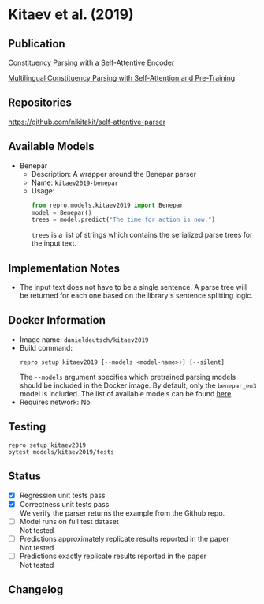 # Kitaev et al. (2019)

## Publication
[Constituency Parsing with a Self-Attentive Encoder](https://arxiv.org/abs/1805.01052)

[Multilingual Constituency Parsing with Self-Attention and Pre-Training](https://arxiv.org/abs/1812.11760)

## Repositories
https://github.com/nikitakit/self-attentive-parser

## Available Models
- Benepar
  - Description: A wrapper around the Benepar parser
  - Name: `kitaev2019-benepar`
  - Usage:
    ```python
    from repro.models.kitaev2019 import Benepar
    model = Benepar()
    trees = model.predict("The time for action is now.")
    ```
    `trees` is a list of strings which contains the serialized parse trees for the input text.
    
## Implementation Notes
- The input text does not have to be a single sentence.
A parse tree will be returned for each one based on the library's sentence splitting logic.
    
## Docker Information
- Image name: `danieldeutsch/kitaev2019`
- Build command:
  ```shell script
  repro setup kitaev2019 [--models <model-name>+] [--silent]
  ```
  The `--models` argument specifies which pretrained parsing models should be included in the Docker image.
  By default, only the `benepar_en3` model is included.
  The list of available models can be found [here](https://github.com/nikitakit/self-attentive-parser#available-models).
- Requires network: No
  
## Testing
```shell script
repro setup kitaev2019
pytest models/kitaev2019/tests
```

## Status
- [x] Regression unit tests pass   
- [x] Correctness unit tests pass  
We verify the parser returns the example from the Github repo.
- [ ] Model runs on full test dataset  
Not tested
- [ ] Predictions approximately replicate results reported in the paper  
Not tested
- [ ] Predictions exactly replicate results reported in the paper  
Not tested

## Changelog
